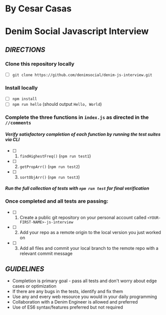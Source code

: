 # By Cesar Casas

# Denim Social Javascript Interview

## _DIRECTIONS_

### Clone this repository locally
- [ ] `git clone https://github.com/denimsocial/denim-js-interview.git`

### Install locally
- [ ] `npm install`
- [ ] `npm run hello` (should output `Hello, World`)

### Complete the three functions in `index.js` as directed in the `//comments`
#### _Verify satisfactory completion of each function by running the test suites via CLI_
- [ ] 1. `findHighestFreq()` (`npm run test1`)
- [ ] 2. `getPropArr()` (`npm run test2`)
- [ ] 3. `sortObjArr()` (`npm run test3`)

#### _Run the full collection of tests with `npm run test` for final verification_

### Once completed and all tests are passing:
- [ ] 1. Create a public git repository on your personal account called `<YOUR-FIRST-NAME>-js-interview`
- [ ] 2. Add your repo as a remote origin to the local version you just worked on
- [ ] 3. Add all files and commit your local branch to the remote repo with a relevant commit message


## _GUIDELINES_
- Completion is primary goal - pass all tests and don't worry about edge cases or optimization
- If there are any bugs in the tests, identify and fix them
- Use any and every web resource you would in your daily programming
- Collaboration with a Denim Engineer is allowed and preferred
- Use of ES6 syntax/features preferred but not required

